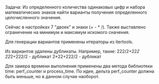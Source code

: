 Задача:
Из определенного количества одинаковых цифр и набора математических знаков найти варианты получения определенного целочисленного значения.

Сейчас в настройках 7 "двоек" и знаки (+ - * /). Также выставлено ограничение на минимум и максимум искомого сначения.

Для генерации вариантов применены итераторы из itertools. 

Из вариантов удалены дубликаты. Например, такие:
222/2+22*2
22*2+222/2 - дубликат
2*22+222/2 - дубликат

Для замера времени выполнения применены два метода библиотеки time: perf_counter и process_time.
По идее, дельта perf_counter должна быть меньше, но в данном случае наоборот.